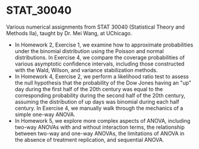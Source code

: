 # STAT_30040

Various numerical assignments from STAT 30040 (Statistical Theory and Methods IIa), taught by Dr. Mei Wang, at UChicago.

* In Homework 2, Exercise 1, we examine how to approximate probabilities under the binomial distribution using the Poisson and normal distributions. In Exercise 4, we compare the coverage probabilities of various asymptotic confidence intervals, including those constructed with the Wald, Wilson, and variance stabilization methods.
* In Homework 4, Exercise 2, we perform a likelihood ratio test to assess the null hypothesis that the probability of the Dow Jones having an "up" day during the first half of the 20th century was equal to the corresponding probability during the second half of the 20th century, assuming the distribution of up days was binomial during each half century. In Exercise 4, we manually walk through the mechanics of a simple one-way ANOVA.
* In Homework 5, we explore more complex aspects of ANOVA, including two-way ANOVAs with and without interaction terms, the relationship between two-way and one-way ANOVAs, the limitations of ANOVA in the absence of treatment replication, and sequential ANOVA.
